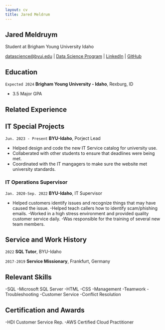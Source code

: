 ```yaml
---
layout: cv
title: Jared Meldrum
---
```

## Jared Meldruym
Student at Brigham Young University Idaho

<div id="webaddress">
<a href="datascience@byui.edu">datascience@byui.edu</a>
| <a href="https://byuidatascience.github.io/development.html">Data Science Program</a>
| <a href="https://www.linkedin.com/groups/13537407/">LinkedIn</a>
| <a href="https://github.com/byuids-resumes">GitHub</a>
</div>

<!-- https://www.monique.tech/the-art-of-markdown -->

## Education

`Expected 2024`
__Brigham Young University - Idaho__, Rexburg, ID

- 3.5 Major GPA


## Related Experience

## IT Special Projects
`Jun. 2023 - Present`
__BYU-Idaho__, Porject Lead

- Helped design and code the new IT Service catalog for university use.
- Collaberated with other students to ensure that deadlines were being met.
- Coordinated with the IT mangagers to make sure the website met university standards.

### IT Operations Supervisor

`Jan. 2020-Sep. 2022`
__BYU-Idaho__, IT Supervisor

- Helped customers identify issues and recognize things that may have caused the issue.
-Helped teach callers how to identify scam/phishing emails.
-Worked in a high stress environment and provided quality customer service daily.
-Was responsible for the training of several new team members.



## Service and Work History

`2022`
__SQL Tutor__, BYU-Idaho


`2017-2019`
__Service Missionary__, Frankfurt, Germany

## Relevant Skills
-SQL
-Microsoft SQL Server
-HTML
-CSS
-Management
-Teamwork
-Troubleshooting
-Customer Service
-Conflict Resolution

## Certification and Awards
-HDI Customer Service Rep.
-AWS Certified Cloud Practitioner


<!-- ### Footer

Last updated: May 2013 -->


